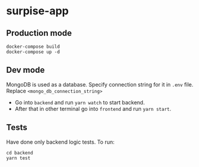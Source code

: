 # surpise-app

## Production mode

```
docker-compose build
docker-compose up -d
```

## Dev mode

MongoDB is used as a database.
Specify connection string for it in `.env` file. Replace `<mongo_db_connection_string>`

- Go into `backend` and run `yarn watch` to start backend.
- After that in other terminal go into `frontend` and run `yarn start`.

## Tests

Have done only backend logic tests. To run:

```
cd backend
yarn test
```
